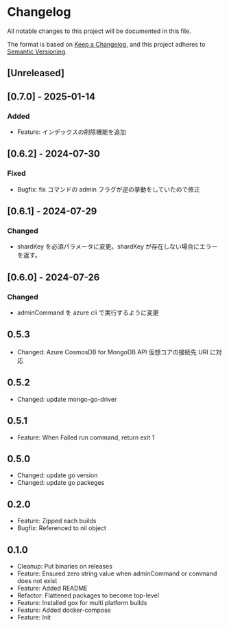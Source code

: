 # Changelog

All notable changes to this project will be documented in this file.

The format is based on [Keep a Changelog](https://keepachangelog.com/en/1.0.0/),
and this project adheres to [Semantic Versioning](https://semver.org/spec/v2.0.0.html).

## [Unreleased]

## [0.7.0] - 2025-01-14

### Added

- Feature: インデックスの削除機能を追加

## [0.6.2] - 2024-07-30

### Fixed

- Bugfix: fix コマンドの admin フラグが逆の挙動をしていたので修正

## [0.6.1] - 2024-07-29

### Changed

- shardKey を必須パラメータに変更。shardKey が存在しない場合にエラーを返す。

## [0.6.0] - 2024-07-26

### Changed

- adminCommand を azure cli で実行するように変更

## 0.5.3

- Changed: Azure CosmosDB for MongoDB API 仮想コアの接続先 URI に対応

## 0.5.2

- Changed: update mongo-go-driver

## 0.5.1

- Feature: When Failed run command, return exit 1

## 0.5.0

- Changed: update go version
- Changed: update go packeges

## 0.2.0

- Feature: Zipped each builds
- Bugfix: Referenced to nil object

## 0.1.0

- Cleanup: Put binaries on releases
- Feature: Ensured zero string value when adminCommand or command does not exist
- Feature: Added README
- Refactor: Flattened packages to become top-level
- Feature: Installed gox for multi platform builds
- Feature: Added docker-compose
- Feature: Init
